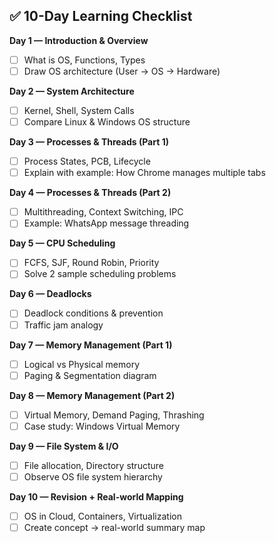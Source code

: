 
## ✅ 10-Day Learning Checklist

**Day 1 — Introduction & Overview**
- [ ] What is OS, Functions, Types  
- [ ] Draw OS architecture (User → OS → Hardware)

**Day 2 — System Architecture**
- [ ] Kernel, Shell, System Calls  
- [ ] Compare Linux & Windows OS structure

**Day 3 — Processes & Threads (Part 1)**
- [ ] Process States, PCB, Lifecycle  
- [ ] Explain with example: How Chrome manages multiple tabs

**Day 4 — Processes & Threads (Part 2)**
- [ ] Multithreading, Context Switching, IPC  
- [ ] Example: WhatsApp message threading

**Day 5 — CPU Scheduling**
- [ ] FCFS, SJF, Round Robin, Priority  
- [ ] Solve 2 sample scheduling problems

**Day 6 — Deadlocks**
- [ ] Deadlock conditions & prevention  
- [ ] Traffic jam analogy

**Day 7 — Memory Management (Part 1)**
- [ ] Logical vs Physical memory  
- [ ] Paging & Segmentation diagram

**Day 8 — Memory Management (Part 2)**
- [ ] Virtual Memory, Demand Paging, Thrashing  
- [ ] Case study: Windows Virtual Memory

**Day 9 — File System & I/O**
- [ ] File allocation, Directory structure  
- [ ] Observe OS file system hierarchy

**Day 10 — Revision + Real-world Mapping**
- [ ] OS in Cloud, Containers, Virtualization  
- [ ] Create concept → real-world summary map
